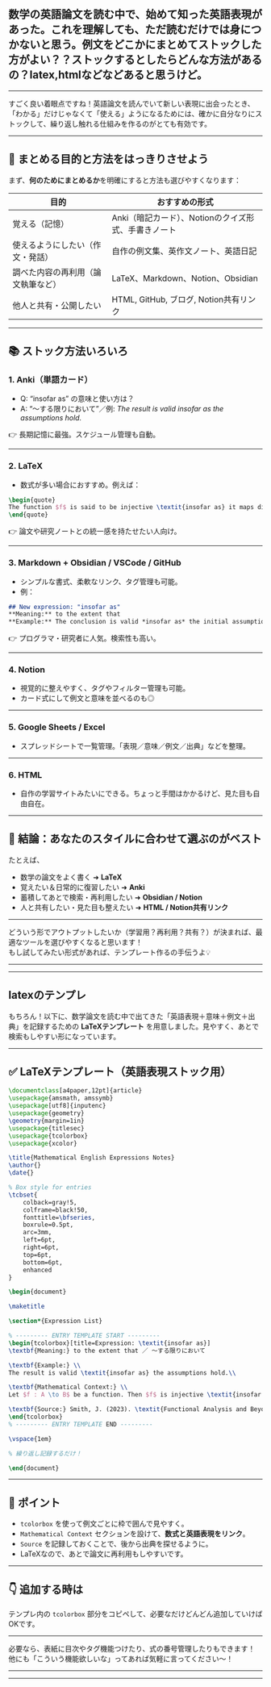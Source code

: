## 数学の英語論文を読む中で、始めて知った英語表現があった。これを理解しても、ただ読むだけでは身につかないと思う。例文をどこかにまとめてストックした方がよい？？ストックするとしたらどんな方法があるの？latex,htmlなどなどあると思うけど。

---

すごく良い着眼点ですね！英語論文を読んでいて新しい表現に出会ったとき、「わかる」だけじゃなくて「使える」ようになるためには、確かに自分なりにストックして、繰り返し触れる仕組みを作るのがとても有効です。

---

## 🔖 まとめる目的と方法をはっきりさせよう
まず、**何のためにまとめるか**を明確にすると方法も選びやすくなります：

| 目的 | おすすめの形式 |
|------|----------------|
| 覚える（記憶） | Anki（暗記カード）、Notionのクイズ形式、手書きノート |
| 使えるようにしたい（作文・発話） | 自作の例文集、英作文ノート、英語日記 |
| 調べた内容の再利用（論文執筆など） | LaTeX、Markdown、Notion、Obsidian |
| 他人と共有・公開したい | HTML, GitHub, ブログ, Notion共有リンク |

---

## 📚 ストック方法いろいろ

### 1. **Anki（単語カード）**
- Q: “insofar as” の意味と使い方は？
- A: “〜する限りにおいて”／例: *The result is valid insofar as the assumptions hold.*

👉 長期記憶に最強。スケジュール管理も自動。

---

### 2. **LaTeX**
- 数式が多い場合におすすめ。例えば：

```latex
\begin{quote}
The function $f$ is said to be injective \textit{insofar as} it maps distinct elements to distinct images.
\end{quote}
```

👉 論文や研究ノートとの統一感を持たせたい人向け。

---

### 3. **Markdown + Obsidian / VSCode / GitHub**
- シンプルな書式、柔軟なリンク、タグ管理も可能。
- 例：

```markdown
## New expression: "insofar as"
**Meaning:** to the extent that  
**Example:** The conclusion is valid *insofar as* the initial assumptions are correct.
```

👉 プログラマ・研究者に人気。検索性も高い。

---

### 4. **Notion**
- 視覚的に整えやすく、タグやフィルター管理も可能。
- カード式にして例文と意味を並べるのも◎

---

### 5. **Google Sheets / Excel**
- スプレッドシートで一覧管理。「表現／意味／例文／出典」などを整理。

---

### 6. **HTML**
- 自作の学習サイトみたいにできる。ちょっと手間はかかるけど、見た目も自由自在。

---

## 🎯 結論：あなたのスタイルに合わせて選ぶのがベスト

たとえば、

- 数学の論文をよく書く ➜ **LaTeX**
- 覚えたい＆日常的に復習したい ➜ **Anki**
- 蓄積してあとで検索・再利用したい ➜ **Obsidian / Notion**
- 人と共有したい・見た目も整えたい ➜ **HTML / Notion共有リンク**

---

どういう形でアウトプットしたいか（学習用？再利用？共有？）が決まれば、最適なツールを選びやすくなると思います！  
もし試してみたい形式があれば、テンプレート作るの手伝うよ💡

---
---

## latexのテンプレ

もちろん！以下に、数学論文を読む中で出てきた「英語表現＋意味＋例文＋出典」を記録するための **LaTeXテンプレート** を用意しました。見やすく、あとで検索もしやすい形になっています。

---

## ✅ LaTeXテンプレート（英語表現ストック用）

```latex
\documentclass[a4paper,12pt]{article}
\usepackage{amsmath, amssymb}
\usepackage[utf8]{inputenc}
\usepackage{geometry}
\geometry{margin=1in}
\usepackage{titlesec}
\usepackage{tcolorbox}
\usepackage{xcolor}

\title{Mathematical English Expressions Notes}
\author{}
\date{}

% Box style for entries
\tcbset{
    colback=gray!5,
    colframe=black!50,
    fonttitle=\bfseries,
    boxrule=0.5pt,
    arc=3mm,
    left=6pt,
    right=6pt,
    top=6pt,
    bottom=6pt,
    enhanced
}

\begin{document}

\maketitle

\section*{Expression List}

% --------- ENTRY TEMPLATE START ---------
\begin{tcolorbox}[title=Expression: \textit{insofar as}]
\textbf{Meaning:} to the extent that ／ 〜する限りにおいて

\textbf{Example:} \\
The result is valid \textit{insofar as} the assumptions hold.\\

\textbf{Mathematical Context:} \\
Let $f : A \to B$ be a function. Then $f$ is injective \textit{insofar as} for all $x_1, x_2 \in A$, if $f(x_1) = f(x_2)$, then $x_1 = x_2$.

\textbf{Source:} Smith, J. (2023). \textit{Functional Analysis and Beyond}, p. 87.
\end{tcolorbox}
% --------- ENTRY TEMPLATE END ---------

\vspace{1em}

% 繰り返し記録するだけ！

\end{document}
```

---

## 🧠 ポイント

- `tcolorbox` を使って例文ごとに枠で囲んで見やすく。
- `Mathematical Context` セクションを設けて、**数式と英語表現をリンク**。
- `Source` を記録しておくことで、後から出典を探せるように。
- LaTeXなので、あとで論文に再利用もしやすいです。

---

## 👇 追加する時は
テンプレ内の `tcolorbox` 部分をコピペして、必要なだけどんどん追加していけばOKです。

---

必要なら、表紙に目次やタグ機能つけたり、式の番号管理したりもできます！  
他にも「こういう機能欲しいな」ってあれば気軽に言ってください〜！

---
---
